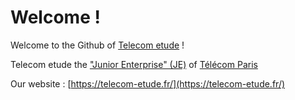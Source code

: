 # Welcome !

Welcome to the Github of [Telecom etude](https://telecom-etude.fr/) !

Telecom etude the ["Junior Enterprise" (JE)](https://fr.wikipedia.org/wiki/Junior-Entreprise) of [Télécom Paris](https://www.telecom-paris.fr/)

Our website : [https://telecom-etude.fr/](https://telecom-etude.fr/)
